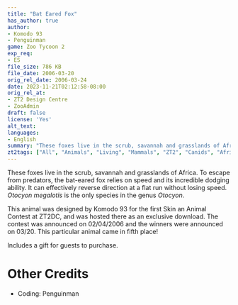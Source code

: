```yaml
---
title: "Bat Eared Fox"
has_author: true
author:
- Komodo 93
- Penguinman
game: Zoo Tycoon 2
exp_req:
- ES
file_size: 786 KB
file_date: 2006-03-20
orig_rel_date: 2006-03-24
date: 2023-11-21T02:12:58-08:00
orig_rel_at: 
- ZT2 Design Centre
- ZooAdmin
draft: false
license: 'Yes'
alt_text:
languages:
- English
summary: "These foxes live in the scrub, savannah and grasslands of Africa."
zt2tags: ["All", "Animals", "Living", "Mammals", "ZT2", "Canids", "African", "Savannah", "Endangered Species"]
---
```

These foxes live in the scrub, savannah and grasslands of Africa. To escape from predators, the bat-eared fox relies on speed and its incredible dodging ability. It can effectively reverse direction at a flat run without losing speed. *Otocyon megalotis* is the only species in the genus *Otocyon*.

This animal was designed by Komodo 93 for the first Skin an Animal Contest at ZT2DC, and was hosted there as an exclusive download. The contest was announced on 02/04/2006 and the winners were announced on 03/20. This particular animal came in fifth place!

Includes a gift for guests to purchase.

# Other Credits

- Coding: Penguinman